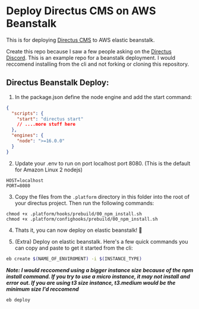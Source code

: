 # Deploy Directus CMS on AWS Beanstalk

This is for deploying [Directus CMS](https://directus.io/) to AWS elastic beanstalk.

Create this repo because I saw a few people asking on the [Directus Discord](https://discord.gg/directus). This is an example repo for a beanstalk deployment. I would reccomend installing from the cli and not forking or cloning this repository.

## Directus Beanstalk Deploy:

1. In the package.json define the node engine and add the start command:

```json
{
  "scripts": {
    "start": "directus start"
    // ....more stuff here
  },
  "engines": {
    "node": ">=16.0.0"
  }
}
```

2. Update your .env to run on port localhost port 8080. (This is the default for Amazon Linux 2 nodejs)

```env
HOST=localhost
PORT=8080
```

3. Copy the files from the `.platform` directory in this folder into the root of your directus project. Then run the following commands:

```
chmod +x .platform/hooks/prebuild/00_npm_install.sh
chmod +x .platform/confighooks/prebuild/00_npm_install.sh
```

4. Thats it, you can now deploy on elastic beanstalk! 🚀

5. (Extra) Deploy on elastic beanstalk. Here's a few quick commands you can copy and paste to get it started from the cli:

```bash
eb create $(NAME_OF_ENVIROMENT) -i $(INSTANCE_TYPE)
```

***Note: I would reccomend using a bigger instance size because of the npm install command. If you try to use a micro instance, it may not install and error out. If you are using t3 size instance, t3.medium would be the minimum size I'd reccomend***

```
eb deploy
```
